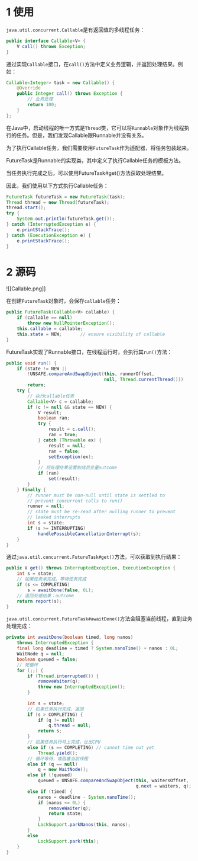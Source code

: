# 1 使用
`java.util.concurrent.Callable`是有返回值的多线程任务：
```java
public interface Callable<V> {  
    V call() throws Exception;  
}
```

通过实现`Callable`接口，在`call()`方法中定义业务逻辑，并返回处理结果。例如：
```java
Callable<Integer> task = new Callable() {  
    @Override  
    public Integer call() throws Exception {  
        // 业务处理  
        return 100;  
    }  
};
```

在Java中，启动线程的唯一方式是`Thread`类，它可以将`Runnable`对象作为线程执行的任务。但是，我们发现Callable跟Runnable并没有关系。

为了执行Callable任务，我们需要使用`FutureTask`作为适配器，将任务包装起来。

FutureTask是Runnable的实现类，其中定义了执行Callable任务的模板方法。

当任务执行完成之后，可以使用FutureTask#get()方法获取处理结果。

因此，我们使用以下方式执行Callable任务：
```java
FutureTask futureTask = new FutureTask(task);  
Thread thread = new Thread(futureTask);  
thread.start();  
try {  
    System.out.println(futureTask.get());  
} catch (InterruptedException e) {  
    e.printStackTrace();  
} catch (ExecutionException e) {  
    e.printStackTrace();  
}
```

# 2 源码
![[Callable.png]]

在创建`FutureTask`对象时，会保存`callable`任务：
```java
public FutureTask(Callable<V> callable) {  
    if (callable == null)  
        throw new NullPointerException();  
    this.callable = callable;  
    this.state = NEW;       // ensure visibility of callable  
}
```

FutureTask实现了Runnable接口，在线程运行时，会执行其`run()`方法：
```java
public void run() {  
    if (state != NEW ||  
        !UNSAFE.compareAndSwapObject(this, runnerOffset,  
                                     null, Thread.currentThread()))  
        return;  
    try {  
        // 执行callable任务
        Callable<V> c = callable;  
        if (c != null && state == NEW) {  
            V result;  
            boolean ran;  
            try {  
                result = c.call();  
                ran = true;  
            } catch (Throwable ex) {  
                result = null;  
                ran = false;  
                setException(ex);  
            }  
            // 将处理结果设置到成员变量outcome
            if (ran)  
                set(result);  
        }  
    } finally {  
        // runner must be non-null until state is settled to  
        // prevent concurrent calls to run()        
        runner = null;  
        // state must be re-read after nulling runner to prevent  
        // leaked interrupts        
        int s = state;  
        if (s >= INTERRUPTING)  
            handlePossibleCancellationInterrupt(s);  
    }  
}
```

通过`java.util.concurrent.FutureTask#get()`方法，可以获取到执行结果：
```java
public V get() throws InterruptedException, ExecutionException {  
    int s = state;  
    // 如果任务未完成，等待任务完成
    if (s <= COMPLETING)  
        s = awaitDone(false, 0L);  
    // 返回处理结果：outcome
    return report(s);  
}
```

`java.util.concurrent.FutureTask#awaitDone()`方法会阻塞当前线程，直到业务处理完成：
```java
private int awaitDone(boolean timed, long nanos)  
    throws InterruptedException {  
    final long deadline = timed ? System.nanoTime() + nanos : 0L;  
    WaitNode q = null;  
    boolean queued = false;  
    // 死循环
    for (;;) {  
        if (Thread.interrupted()) {  
            removeWaiter(q);  
            throw new InterruptedException();  
        }  
  
        int s = state;  
        // 如果任务执行完成，返回
        if (s > COMPLETING) {  
            if (q != null)  
                q.thread = null;  
            return s;  
        }  
        // 如果任务执行马上完成，让出CPU
        else if (s == COMPLETING) // cannot time out yet  
            Thread.yield();  
        // 循环等待，或阻塞当前线程
        else if (q == null)  
            q = new WaitNode();  
        else if (!queued)  
            queued = UNSAFE.compareAndSwapObject(this, waitersOffset,  
                                                 q.next = waiters, q);  
        else if (timed) {  
            nanos = deadline - System.nanoTime();  
            if (nanos <= 0L) {  
                removeWaiter(q);  
                return state;  
            }  
            LockSupport.parkNanos(this, nanos);  
        }  
        else  
            LockSupport.park(this);  
    }  
}
```